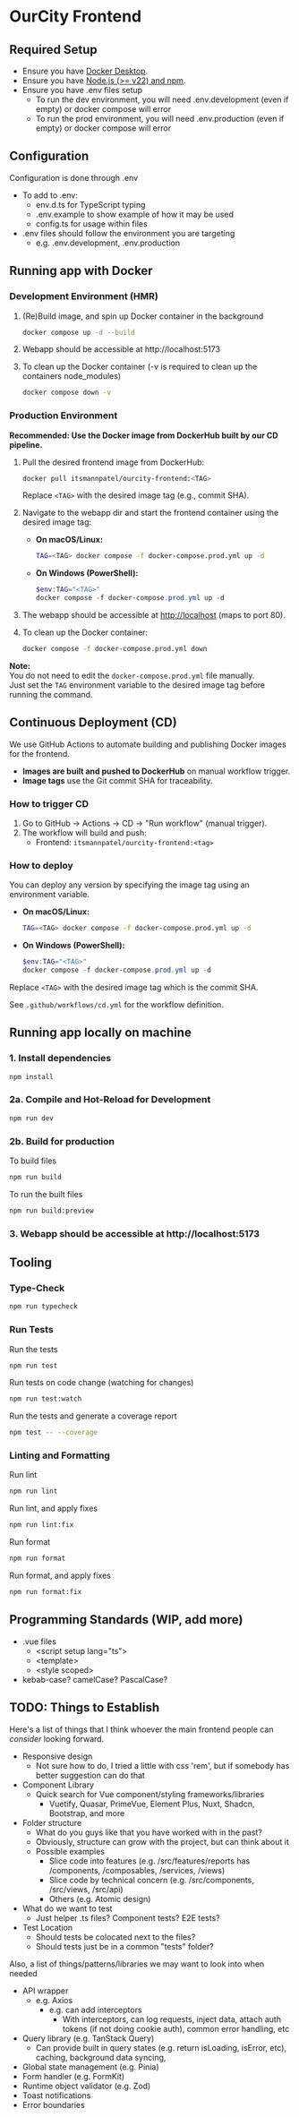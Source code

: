 # OurCity Frontend

## Required Setup

- Ensure you have [Docker Desktop](https://www.docker.com/products/docker-desktop/).
- Ensure you have [Node.js (>= v22) and npm](https://nodejs.org/en/download).
- Ensure you have .env files setup
  - To run the dev environment, you will need .env.development (even if empty) or docker compose will error
  - To run the prod environment, you will need .env.production (even if empty) or docker compose will error

## Configuration

Configuration is done through .env

- To add to .env:
  - env.d.ts for TypeScript typing
  - .env.example to show example of how it may be used
  - config.ts for usage within files
- .env files should follow the environment you are targeting
  - e.g. .env.development, .env.production

## Running app with Docker

### Development Environment (HMR)

1. (Re)Build image, and spin up Docker container in the background
    ```sh
    docker compose up -d --build
    ```

2. Webapp should be accessible at http://localhost:5173

3. To clean up the Docker container (-v is required to clean up the containers node_modules)
    ```sh
    docker compose down -v
    ```

### Production Environment

**Recommended: Use the Docker image from DockerHub built by our CD pipeline.**

1. Pull the desired frontend image from DockerHub:
    ```sh
    docker pull itsmannpatel/ourcity-frontend:<TAG>
    ```
    Replace `<TAG>` with the desired image tag (e.g., commit SHA).

2. Navigate to the webapp dir and start the frontend container using the desired image tag:

    - **On macOS/Linux:**
        ```sh
        TAG=<TAG> docker compose -f docker-compose.prod.yml up -d
        ```
    - **On Windows (PowerShell):**
        ```powershell
        $env:TAG="<TAG>"
        docker compose -f docker-compose.prod.yml up -d
        ```

3. The webapp should be accessible at [http://localhost](http://localhost) (maps to port 80).

4. To clean up the Docker container:
    ```sh
    docker compose -f docker-compose.prod.yml down
    ```

**Note:**  
You do not need to edit the `docker-compose.prod.yml` file manually.  
Just set the `TAG` environment variable to the desired image tag before running the command.


## Continuous Deployment (CD)

We use GitHub Actions to automate building and publishing Docker images for the frontend.

- **Images are built and pushed to DockerHub** on manual workflow trigger.
- **Image tags** use the Git commit SHA for traceability.

### How to trigger CD

1. Go to GitHub → Actions → CD → "Run workflow" (manual trigger).
2. The workflow will build and push:
    - Frontend: `itsmannpatel/ourcity-frontend:<tag>`

### How to deploy

You can deploy any version by specifying the image tag using an environment variable.

- **On macOS/Linux:**
    ```sh
    TAG=<TAG> docker compose -f docker-compose.prod.yml up -d
    ```
- **On Windows (PowerShell):**
    ```powershell
    $env:TAG="<TAG>"
    docker compose -f docker-compose.prod.yml up -d
    ```

Replace `<TAG>` with the desired image tag which is the commit SHA.

See `.github/workflows/cd.yml` for the workflow definition.

## Running app locally on machine

### 1. Install dependencies
```sh
npm install
```

### 2a. Compile and Hot-Reload for Development

```sh
npm run dev
```

### 2b. Build for production

To build files

```sh
npm run build
```

To run the built files

```sh
npm run build:preview
```

### 3. Webapp should be accessible at http://localhost:5173


## Tooling

### Type-Check

```sh
npm run typecheck
```

### Run Tests

Run the tests

```sh
npm run test
```

Run tests on code change (watching for changes)

```sh
npm run test:watch
```

Run the tests and generate a coverage report

```sh
npm test -- --coverage
```

### Linting and Formatting

Run lint

```sh
npm run lint
```

Run lint, and apply fixes

```sh
npm run lint:fix
```

Run format

```sh
npm run format
```

Run format, and apply fixes

```sh
npm run format:fix
```

## Programming Standards (WIP, add more)

- .vue files
  - \<script setup lang="ts"></script>
  - \<template></template>
  - \<style scoped></style>
- kebab-case? camelCase? PascalCase?

## TODO: Things to Establish

Here's a list of things that I think whoever the main frontend people can _consider_ looking forward.

- Responsive design
  - Not sure how to do, I tried a little with css 'rem', but if somebody has better suggestion can do that
- Component Library
  - Quick search for Vue component/styling frameworks/libraries
    - Vuetify, Quasar, PrimeVue, Element Plus, Nuxt, Shadcn, Bootstrap, and more
- Folder structure
  - What do you guys like that you have worked with in the past?
  - Obviously, structure can grow with the project, but can think about it
  - Possible examples
    - Slice code into features (e.g. /src/features/reports has /components, /composables, /services, /views)
    - Slice code by technical concern (e.g. /src/components, /src/views, /src/api)
    - Others (e.g. Atomic design)
- What do we want to test
  - Just helper .ts files? Component tests? E2E tests?
- Test Location
  - Should tests be colocated next to the files?
  - Should tests just be in a common "tests" folder?

Also, a list of things/patterns/libraries we may want to look into when needed

- API wrapper
  - e.g. Axios
    - e.g. can add interceptors
      - With interceptors, can log requests, inject data, attach auth tokens (if not doing cookie auth), common error handling, etc
- Query library (e.g. TanStack Query)
  - Can provide built in query states (e.g. return isLoading, isError, etc), caching, background data syncing,
- Global state management (e.g. Pinia)
- Form handler (e.g. FormKit)
- Runtime object validator (e.g. Zod)
- Toast notifications
- Error boundaries
